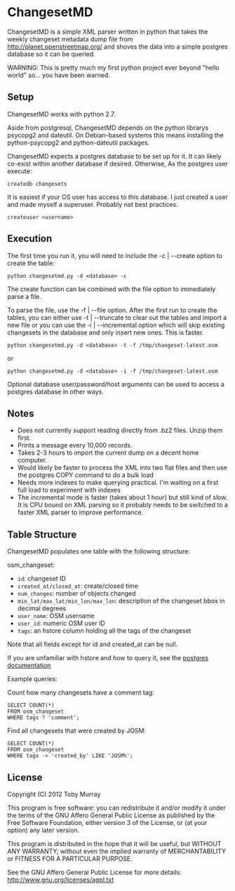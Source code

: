 ChangesetMD
=========

ChangesetMD is a simple XML parser written in python that takes the weekly changeset metadata dump file from http://planet.openstreetmap.org/ and shoves the data into a simple postgres database so it can be queried.

WARNING: This is pretty much my first python project ever beyond "hello world" so... you have been warned.


Setup
------------

ChangesetMD works with python 2.7.

Aside from postgresql, ChangesetMD depends on the python librarys psycopg2 and dateutil.
On Debian-based systems this means installing the python-psycopg2 and python-dateutil packages.

ChangesetMD expects a postgres database to be set up for it. It can likely co-exist within another database if desired. Otherwise, As the postgres user execute:

    createdb changesets

It is easiest if your OS user has access to this database. I just created a user and made myself a superuser. Probably not best practices.

    createuser <username>


Execution
------------
The first time you run it, you will need to include the -c | --create option to create the table:

    python changesetmd.py -d <database> -c

The create function can be combined with the file option to immediately parse a file.

To parse the file, use the -f | --file option. After the first run to create the tables, you can either use -t | --truncate to clear out the tables and import a new file or you can use the -i | --incremental option which will skip existing changesets in the database and only insert new ones. This is faster.

    python changesetmd.py -d <database> -t -f /tmp/changeset-latest.osm

or

    python changesetmd.py -d <database> -i -f /tmp/changeset-latest.osm

Optional database user/password/host arguments can be used to access a postgres database in other ways.


Notes
------------
- Does not currently support reading directly from .bz2 files. Unzip them first.
- Prints a message every 10,000 records.
- Takes 2-3 hours to import the current dump on a decent home computer.
- Would likely be faster to process the XML into two flat files and then use the postgres COPY command to do a bulk load
- Needs more indexes to make querying practical. I'm waiting on a first full load to experiment with indexes
- The incremental mode is faster (takes about 1 hour) but still kind of slow. It is CPU bound on XML parsing so it probably needs to be switched to a faster XML parser to improve performance.


Table Structure
------------
ChangesetMD populates one table with the following structure:

osm\_changeset:

- `id`: changeset ID
- `created_at/closed_at`: create/closed time 
- `num_changes`: number of objects changed
- `min_lat/max_lat/min_lon/max_lon`: description of the changeset bbox in decimal degrees
- `user_name`: OSM username
- `user_id`: numeric OSM user ID
- `tags`: an hstore column holding all the tags of the changeset

Note that all fields except for id and created\_at can be null.

If you are unfamiliar with hstore and how to query it, see the [postgres documentation](http://www.postgresql.org/docs/9.2/static/hstore.html)

Example queries: 

Count how many changesets have a comment tag:

    SELECT COUNT(*)
    FROM osm_changeset
    WHERE tags ? 'comment';

Find all changesets that were created by JOSM:

    SELECT COUNT(*)
    FROM osm_changeset
    WHERE tags -> 'created_by' LIKE 'JOSM%';
   

License
------------
Copyright (C) 2012  Toby Murray

This program is free software: you can redistribute it and/or modify it under the terms of the GNU Affero General Public License as published by the Free Software Foundation, either version 3 of the License, or (at your option) any later version.

This program is distributed in the hope that it will be useful, but WITHOUT ANY WARRANTY; without even the implied warranty of MERCHANTABILITY or FITNESS FOR A PARTICULAR PURPOSE.  

See the GNU Affero General Public License for more details: http://www.gnu.org/licenses/agpl.txt
